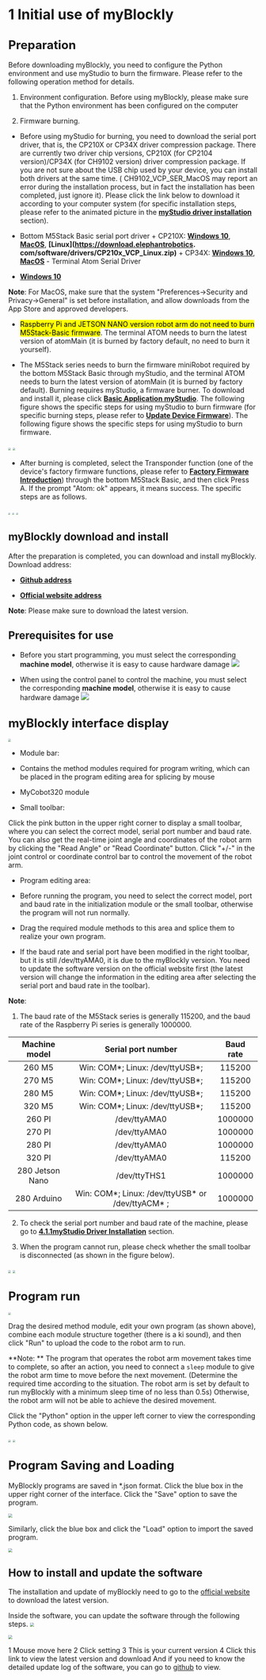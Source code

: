 # 1 Initial use of myBlockly

## **<font size=5>Preparation</font>**

Before downloading myBlockly, you need to configure the Python environment and use myStudio to burn the firmware. Please refer to the following operation method for details.

1. Environment configuration. Before using myBlockly, please make sure that the Python environment has been configured on the computer

2. Firmware burning.

* Before using myStudio for burning, you need to download the serial port driver, that is, the CP210X or CP34X driver compression package. There are currently two driver chip versions, CP210X (for CP2104 version)/CP34X (for CH9102 version) driver compression package. If you are not sure about the USB chip used by your device, you can install both drivers at the same time. ( CH9102_VCP_SER_MacOS may report an error during the installation process, but in fact the installation has been completed, just ignore it). Please click the link below to download it according to your computer system (for specific installation steps, please refer to the animated picture in the **[myStudio driver installation](https://docs.elephantrobotics.com/docs/gitbook/4-BasicApplication/4.1-myStudio/4.1.1-myStudio_download_driverinstalled.html)** section).

+ Bottom M5Stack Basic serial port driver + CP210X: **[Windows 10](https://download.elephantrobotics.com/software/drivers/CP210x_VCP_Windows.zip)**, **[MacOS](https://download.elephantrobotics.com/software/drivers/CP210x_VCP_MacOS.zip)**, **[Linux](https://download.elephantrobotics. com/software/drivers/CP210x_VCP_Linux.zip)** + CP34X: **[Windows 10](https://download.elephantrobotics.com/software/drivers/CH9102_VCP_SER_Windows.exe)**, **[MacOS](https://download.elephantrobotics.com/software/drivers/CH9102_VCP_MacOS.zip)** - Terminal Atom Serial Driver
- **[Windows 10](https://download.elephantrobotics.com/software/drivers/CDM21228_Setup.zip)**

**Note**: For MacOS, make sure that the system "Preferences->Security and Privacy->General" is set before installation, and allow downloads from the App Store and approved developers.

* <mark>Raspberry Pi and JETSON NANO version robot arm do not need to burn M5Stack-Basic firmware</mark>. The terminal ATOM needs to burn the latest version of atomMain (it is burned by factory default, no need to burn it yourself).

* The M5Stack series needs to burn the firmware miniRobot required by the bottom M5Stack Basic through myStudio, and the terminal ATOM needs to burn the latest version of atomMain (it is burned by factory default). Burning requires myStudio, a firmware burner. To download and install it, please click **[Basic Application myStudio](https://docs.elephantrobotics.com/docs/gitbook/4-BasicApplication/4.1-myStudio/)**. The following figure shows the specific steps for using myStudio to burn firmware (for specific burning steps, please refer to **[Update Device Firmware](https://docs.elephantrobotics.com/docs/gitbook/4-BasicApplication/4.1-myStudio/4.1.2-myStudio_flash_firmwares.html)**). The following figure shows the specific steps for using myStudio to burn firmware. <br/>

<img src="../../../../resources/3-FunctionsAndApplications/6.developmentGuide/myBlocklyAndUlFlow/myblocklyTutorials/init-use/烧录11.jpg" style="zoom:33%;" />



<img src="../../../../resources/3-FunctionsAndApplications/6.developmentGuide/myBlocklyAndUlFlow/myblocklyTutorials/init-use/烧录22.jpg" style="zoom:33%;" />

* After burning is completed, select the Transponder function (one of the device's factory firmware functions, please refer to **[Factory Firmware Introduction](https://docs.elephantrobotics.com/docs/gitbook/4-BasicApplication/4.2-firmwares_intro/?h=Transpo)**) through the bottom M5Stack Basic, and then click Press A. If the prompt "Atom: ok" appears, it means success. The specific steps are as follows.

<img src="../../../../resources/3-FunctionsAndApplications/6.developmentGuide/myBlocklyAndUlFlow/myblocklyTutorials/init-use/连接Atom1.jpg" style="zoom: 25%;" />

<img src="../../../../resources/3-FunctionsAndApplications/6.developmentGuide/myBlocklyAndUlFlow/myblocklyTutorials/init-use/连接Atom2.jpg" style="zoom: 25%;" /> 

<img src="../../../../resources/3-FunctionsAndApplications/6.developmentGuide/myBlocklyAndUlFlow/myblocklyTutorials/init-use/连接Atom3.jpg" style="zoom: 25%; " /> 

## myBlockly download and install

After the preparation is completed, you can download and install myBlockly. Download address:

- **[Github address](https://github.com/elephantrobotics/myblockly-package/releases)**

- **[Official website address](https://www.elephantrobotics.com/download/)**

**Note**: Please make sure to download the latest version.

## Prerequisites for use

- Before you start programming, you must select the corresponding **machine model**, otherwise it is easy to cause hardware damage
![](../../../../resources/3-FunctionsAndApplications/6.developmentGuide/myBlocklyAndUlFlow/myblocklyTutorials/init-use/before_use.png)

- When using the control panel to control the machine, you must select the corresponding **machine model**, otherwise it is easy to cause hardware damage
![](../../../../resources/3-FunctionsAndApplications/6.developmentGuide/myBlocklyAndUlFlow/myblocklyTutorials/init-use/before_use_1.png)

## **<font size=5>myBlockly interface display</font>**

<img src="../../../../resources/3-FunctionsAndApplications/6.developmentGuide/myBlocklyAndUlFlow/myblocklyTutorials/init-use/界面展示.jpg" style="zoom: 33%;" />

- Module bar:

* Contains the method modules required for program writing, which can be placed in the program editing area for splicing by mouse

* MyCobot320 module

- Small toolbar:

Click the pink button in the upper right corner to display a small toolbar, where you can select the correct model, serial port number and baud rate. You can also get the real-time joint angle and coordinates of the robot arm by clicking the "Read Angle" or "Read Coordinate" button. Click "+/-" in the joint control or coordinate control bar to control the movement of the robot arm.

- Program editing area:

* Before running the program, you need to select the correct model, port and baud rate in the initialization module or the small toolbar, otherwise the program will not run normally.

* Drag the required module methods to this area and splice them to realize your own program.
* If the baud rate and serial port have been modified in the right toolbar, but it is still /dev/ttyAMA0, it is due to the myBlockly version. You need to update the software version on the official website first (the latest version will change the information in the editing area after selecting the serial port and baud rate in the toolbar).

**Note**:

1. The baud rate of the M5Stack series is generally 115200, and the baud rate of the Raspberry Pi series is generally 1000000.

| Machine model | Serial port number | Baud rate |
|:---------:| :--------:|:--------:|
|260 M5| Win: COM*; Linux: /dev/ttyUSB*;|115200|
|270 M5| Win: COM*; Linux: /dev/ttyUSB*;|115200|
|280 M5| Win: COM*; Linux: /dev/ttyUSB*;|115200|
|320 M5| Win: COM*; Linux: /dev/ttyUSB*;|115200|
|260 PI| /dev/ttyAMA0|1000000|
|270 PI| /dev/ttyAMA0|1000000|
|280 PI| /dev/ttyAMA0|1000000|
|320 PI| /dev/ttyAMA0|115200|
|280 Jetson Nano| /dev/ttyTHS1|1000000|
|280 Arduino| Win: COM*; Linux: /dev/ttyUSB* or /dev/ttyACM* ;|1000000|

2. To check the serial port number and baud rate of the machine, please go to **[4.1.1myStudio Driver Installation](https://docs.elephantrobotics.com/docs/gitbook/4-BasicApplication/4.1-myStudio/4.1.1-myStudio_download_driverinstalled.html)** section.

3. When the program cannot run, please check whether the small toolbar is disconnected (as shown in the figure below).

<img src="../../../../resources/3-FunctionsAndApplications/6.developmentGuide/myBlocklyAndUlFlow/myblocklyTutorials/init-use/tools 1.jpg" style="zoom: 33%;" /> 

<img src="../../../../resources/3-FunctionsAndApplications/6.developmentGuide/myBlocklyAndUlFlow/myblocklyTutorials/init-use/tools 2.jpg" style="zoom: 33%;" />

## **<font size=5>Program run</font>**

<img src="../../../../resources/3-FunctionsAndApplications/6.developmentGuide/myBlocklyAndUlFlow/myblocklyTutorials/init-use/runningprogram.jpg" style="zoom: 33%;" />

Drag the desired method module, edit your own program (as shown above), combine each module structure together (there is a ki sound), and then click "Run" to upload the code to the robot arm to run.

**Note: ** The program that operates the robot arm movement takes time to complete, so after an action, you need to connect a `sleep` module to give the robot arm time to move before the next movement. (Determine the required time according to the situation. The robot arm is set by default to run myBlockly with a minimum sleep time of no less than 0.5s) Otherwise, the robot arm will not be able to achieve the desired movement.

Click the "Python" option in the upper left corner to view the corresponding Python code, as shown below.

<img src="../../../../resources/3-FunctionsAndApplications/6.developmentGuide/myBlocklyAndUlFlow/myblocklyTutorials/init-use/python代码1.jpg" style="zoom: 33%;" />

<img src="../../../../resources/3-FunctionsAndApplications/6.developmentGuide/myBlocklyAndUlFlow/myblocklyTutorials/init-use/python代码2.jpg" style="zoom: 33%;" />

## **<font size=5>Program Saving and Loading</font>**

MyBlockly programs are saved in *.json format. Click the blue box in the upper right corner of the interface. Click the "Save" option to save the program.

<img src="../../../../resources/3-FunctionsAndApplications/6.developmentGuide/myBlocklyAndUlFlow/myblocklyTutorials/init-use/Save.jpg" style="zoom: 50%;" />

Similarly, click the blue box and click the "Load" option to import the saved program.

<img src="../../../../resources/3-FunctionsAndApplications/6.developmentGuide/myBlocklyAndUlFlow/myblocklyTutorials/init-use/load.jpg" style="zoom: 50%;" />

## How to install and update the software
The installation and update of myBlockly need to go to the [official website](https://www.elephantrobotics.com/en/downloads/)  to download the latest version.

Inside the software, you can update the software through the following steps.
<img src="../../../../resources/3-FunctionsAndApplications/6.developmentGuide/myBlocklyAndUlFlow/myblocklyTutorials/init-use/update1.png" style="zoom: 50%;" />

<img src="../../../../resources/3-FunctionsAndApplications/6.developmentGuide/myBlocklyAndUlFlow/myblocklyTutorials/init-use/update2.png" style="zoom: 50%;" />

1 Mouse move here
2 Click setting
3 This is your current version
4 Click this link to view the latest version and download
And if you need to know the detailed update log of the software, you can go to [github](https://github.com/elephantrobotics/myblockly-package/releases) to view.